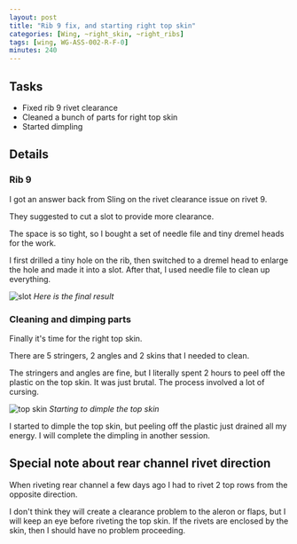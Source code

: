 ```yaml
---
layout: post
title: "Rib 9 fix, and starting right top skin"
categories: [Wing, ~right_skin, ~right_ribs]
tags: [wing, WG-ASS-002-R-F-0]
minutes: 240
---
```


## Tasks

* Fixed rib 9 rivet clearance
* Cleaned a bunch of parts for right top skin
* Started dimpling


## Details

### Rib 9

I got an answer back from Sling on the rivet clearance issue on rivet 9.

They suggested to cut a slot to provide more clearance.

The space is so tight, so I bought a set of needle file and tiny dremel heads for the work.

I first drilled a tiny hole on the rib, then switched to a dremel head to enlarge the hole and made it into a slot. After that, I used needle file to clean up everything.

![slot](https://lh3.googleusercontent.com/pw/AP1GczP_u-s9hnWBqyfmuW6pGliffWKald1DAxUAaYUpFVGa46h7vDGy_S0zvkVwofRorph_E02NiUSXHsShjW8lakAZ6rbmZksEJ35b9BU33NYwseEMasaMaCbISWdPkC5nONi6ZiHzDt-I0clglngx8N57Tg=w3850-h2888-s-no-gm?authuser=3)
*Here is the final result*


### Cleaning and dimping parts

Finally it's time for the right top skin.

There are 5 stringers, 2 angles and 2 skins that I needed to clean.

The stringers and angles are fine, but I literally spent 2 hours to peel off the plastic on the top skin. It was just brutal. The process involved a lot of cursing.

![top skin](https://lh3.googleusercontent.com/pw/AP1GczPZBR_HBBNaZLkfiqfI5-PdiN_mWgaYgeWY25uIVEzMkHM0S1Qq1_E9y9NXdxGAbwcIMpcQkN6jyRmnDKZA946qZXIm0UL0GhXzZerRpWVpHYxfS7KH8UvkhavW1uUlDxNduVriTO-UIo4fnPzSQihuZg=w2166-h2888-s-no-gm?authuser=3)
*Starting to dimple the top skin*

I started to dimple the top skin, but peeling off the plastic just drained all my energy. I will complete the dimpling in another session.


## Special note about rear channel rivet direction

When riveting rear channel a few days ago I had to rivet 2 top rows from the opposite direction. 

I don't think they will create a clearance problem to the aleron or flaps, but I will keep an eye before riveting the top skin. If the rivets are enclosed by the skin, then I should have no problem proceeding.
